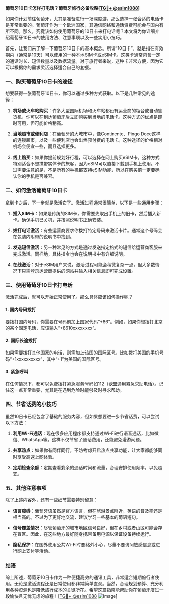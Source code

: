 **葡萄牙10日卡怎样打电话？葡萄牙旅行必备攻略[[TG💪+ @esim1088](https://t.me/s/esim1088)]**

如果你计划前往葡萄牙，尤其是准备进行一场深度游，那么选择一张合适的电话卡是非常重要的。葡萄牙作为一个欧洲国家，其通信网络和通话资费可能会与国内有所不同。那么，究竟该如何使用葡萄牙的10日卡来打电话呢？本文将为你详细介绍葡萄牙10日卡的使用方法、注意事项以及一些实用小技巧。

首先，让我们来了解一下葡萄牙10日卡的基本概念。所谓“10日卡”，就是指在有效期内（通常是10天）可以使用的一种本地SIM卡或eSIM卡。这类卡通常包含一定的通话时长、短信数量以及数据流量。对于旅行者来说，这种卡非常方便，因为它可以根据你的需求灵活选择适合自己的套餐。

### **一、购买葡萄牙10日卡的途径**

想要获得一张葡萄牙10日卡，你可以通过多种方式获取。以下是几种常见的途径：

1. **机场或火车站购买**：许多大型国际机场和火车站都设有运营商的柜台或自动售货机，你可以在到达葡萄牙后立即购买到当地的电话卡。这种方式的优点是即时可用，但可能价格稍高。

2. **当地超市或便利店**：在葡萄牙的大城市中，像Continente、Pingo Doce这样的连锁超市，以及一些便利店也会出售预付费的电话卡。这种途径的价格相对机场会便宜一些，而且选择更多。

3. **线上购买**：如果你提前规划好行程，可以选择在网上购买eSIM卡。这种方式特别适合不想携带实体卡的旅客，因为eSIM可以直接下载到手机上使用。不过需要注意的是，不是所有的手机都支持eSIM功能，所以在购买前一定要确认你的手机是否兼容。

### **二、如何激活葡萄牙10日卡**

拿到卡之后，下一步就是激活它了。激活过程通常很简单，以下是一些通用步骤：

1. **插入SIM卡**：如果是传统的SIM卡，你需要先取出手机上的旧卡，然后插入新卡。确保手机已关机，并按照说明书正确安装。

2. **拨打电话激活**：有些运营商要求你拨打特定号码来激活卡片。通常这个号码会在包装内附带的说明书中找到。

3. **发送短信激活**：另一种常见的方式是通过发送指定格式的短信给运营商客服来完成激活。同样地，具体指令也会在说明书中有详细说明。

4. **在线激活**：对于eSIM用户来说，激活过程可能会稍微复杂一点，但大多数情况下只需登录运营商提供的网站并输入相关信息即可完成设置。

### **三、使用葡萄牙10日卡打电话**

激活完成后，就可以开始正常使用了。那么具体应该如何操作呢？

#### **1. 国内号码拨打**
要拨打国内号码，你需要在号码前加上国家代码“+86”。例如，如果你想拨打北京的某个固定电话，应该输入“+8610xxxxxxxx”。

#### **2. 国际长途拨打**
如果需要拨打其他国家的电话，则需加上该国的国际区号。比如拨打美国的手机号码“+1xxxxxxxxxx”，其中“+1”为美国的国际区号。

#### **3. 紧急呼叫**
在任何情况下，都可以免费拨打紧急服务号码如112（欧盟通用紧急求助电话）。记住这一点非常重要，尤其是在遇到危险时能够及时寻求帮助。

### **四、节省话费的小技巧**

虽然10日卡已经包含了基础的服务内容，但如果想要进一步节省话费，可以尝试以下方法：

1. **利用Wi-Fi通话**：现在很多应用程序都支持通过Wi-Fi进行语音通话，比如微信、WhatsApp等。这样不仅节省了通话费用，还能避免漫游问题。

2. **共享热点**：如果你有同伴同行，不妨考虑开启热点共享功能，让大家都能够同时享受高速上网体验。

3. **定期检查余额**：定期查看剩余的通话时间和流量，合理安排使用频率，以免超支。

### **五、其他注意事项**

除了上述内容外，还有一些细节需要特别留意：

- **语言障碍**：葡萄牙语虽然是官方语言，但在旅游景点附近，英语的普及率还是相当高的。不过为了更好地交流，建议学习一些基本的葡语短句。
  
- **信号覆盖情况**：尽管葡萄牙的城市地区信号良好，但在乡村或者山区可能会存在盲区。因此，在这些地方最好随身携带备用电源以保证设备持续运行。

- **隐私保护**：在国外使用公共Wi-Fi时要格外小心，尽量不要访问敏感信息或进行网上支付等活动。

### **结语**

综上所述，葡萄牙10日卡作为一种便捷高效的通讯工具，非常适合短期旅行者使用。无论是激活流程还是日常使用都非常简单直观。当然，合理规划预算、充分利用各种资源也是降低旅行成本的关键所在。希望这篇指南能帮助你在葡萄牙度过一段愉快且无忧无虑的旅程！[[TG💪+ @esim1088](https://t.me/s/esim1088) ![Image](https://i.postimg.cc/4NQfJmqS/Snipaste-2025-05-13-00-14-12.png)]
